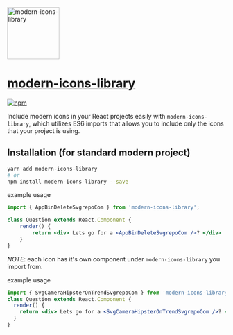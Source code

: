 <img src="https://avatars.githubusercontent.com/u/54020604?s=200&v=4" width="120" alt="modern-icons-library" >

# [modern-icons-library](https://github.com/aexol-studio/mil)

[![npm][npm-image]][npm-url]

[npm-image]: https://img.shields.io/npm/v/modern-icons-library.svg?style=flat-square
[npm-url]: https://www.npmjs.com/package/modern-icons-library

Include modern icons in your React projects easily with `modern-icons-library`, which utilizes ES6 imports that allows you to include only the icons that your project is using.

## Installation (for standard modern project)

```bash
yarn add modern-icons-library
# or
npm install modern-icons-library --save
```

example usage

```jsx
import { AppBinDeleteSvgrepoCom } from 'modern-icons-library';

class Question extends React.Component {
    render() {
        return <div> Lets go for a <AppBinDeleteSvgrepoCom />? </div>
    }
}
```

*NOTE*: each Icon has it's own component under `modern-icons-library` you import from.


example usage

```jsx
import { SvgCameraHipsterOnTrendSvgrepoCom } from 'modern-icons-library';
class Question extends React.Component {
  render() {
    return <div> Lets go for a <SvgCameraHipsterOnTrendSvgrepoCom />? </div>
  }
}
```

